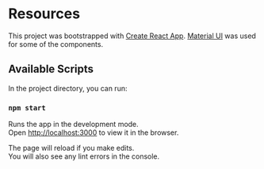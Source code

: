 # Resources

This project was bootstrapped with [Create React App](https://github.com/facebook/create-react-app).
[Material UI](https://material-ui.com/) was used for some of the components.

## Available Scripts

In the project directory, you can run:

### `npm start`

Runs the app in the development mode.\
Open [http://localhost:3000](http://localhost:3000) to view it in the browser.

The page will reload if you make edits.\
You will also see any lint errors in the console.

